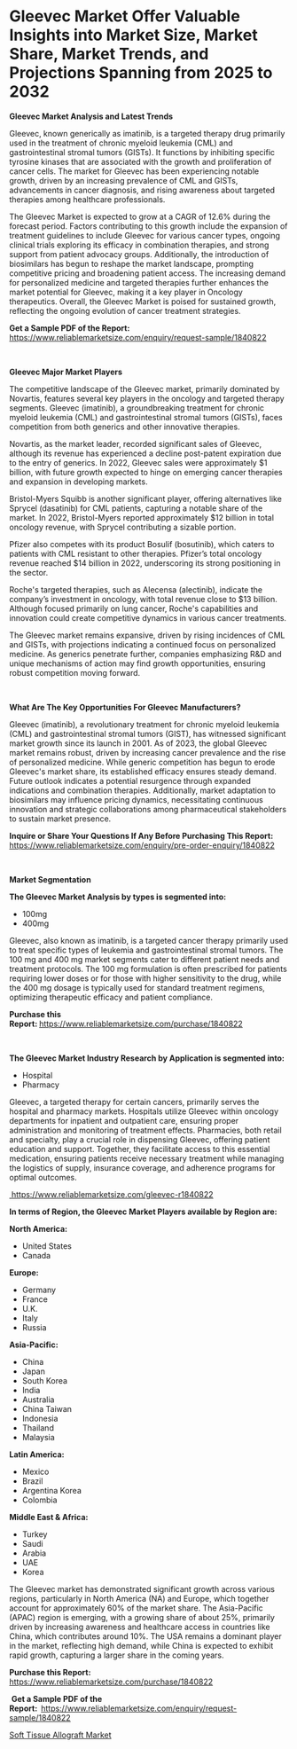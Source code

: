 <p><h1>Gleevec Market Offer Valuable Insights into Market Size, Market Share, Market Trends, and Projections Spanning from 2025 to 2032</h1></p><p><strong>Gleevec Market Analysis and Latest Trends</strong></p>
<p><p>Gleevec, known generically as imatinib, is a targeted therapy drug primarily used in the treatment of chronic myeloid leukemia (CML) and gastrointestinal stromal tumors (GISTs). It functions by inhibiting specific tyrosine kinases that are associated with the growth and proliferation of cancer cells. The market for Gleevec has been experiencing notable growth, driven by an increasing prevalence of CML and GISTs, advancements in cancer diagnosis, and rising awareness about targeted therapies among healthcare professionals.</p><p>The Gleevec Market is expected to grow at a CAGR of 12.6% during the forecast period. Factors contributing to this growth include the expansion of treatment guidelines to include Gleevec for various cancer types, ongoing clinical trials exploring its efficacy in combination therapies, and strong support from patient advocacy groups. Additionally, the introduction of biosimilars has begun to reshape the market landscape, prompting competitive pricing and broadening patient access. The increasing demand for personalized medicine and targeted therapies further enhances the market potential for Gleevec, making it a key player in Oncology therapeutics. Overall, the Gleevec Market is poised for sustained growth, reflecting the ongoing evolution of cancer treatment strategies.</p></p>
<p><strong>Get a Sample PDF of the Report:&nbsp;</strong> <a href="https://www.reliablemarketsize.com/enquiry/request-sample/1840822?utm_campaign=2778&utm_medium=2&utm_source=Github&utm_content=ia&utm_term=08032025&utm_id=gleevec">https://www.reliablemarketsize.com/enquiry/request-sample/1840822</a></p>
<p>&nbsp;</p>
<p><strong>Gleevec Major Market Players</strong></p>
<p><p>The competitive landscape of the Gleevec market, primarily dominated by Novartis, features several key players in the oncology and targeted therapy segments. Gleevec (imatinib), a groundbreaking treatment for chronic myeloid leukemia (CML) and gastrointestinal stromal tumors (GISTs), faces competition from both generics and other innovative therapies.</p><p>Novartis, as the market leader, recorded significant sales of Gleevec, although its revenue has experienced a decline post-patent expiration due to the entry of generics. In 2022, Gleevec sales were approximately $1 billion, with future growth expected to hinge on emerging cancer therapies and expansion in developing markets.</p><p>Bristol-Myers Squibb is another significant player, offering alternatives like Sprycel (dasatinib) for CML patients, capturing a notable share of the market. In 2022, Bristol-Myers reported approximately $12 billion in total oncology revenue, with Sprycel contributing a sizable portion.</p><p>Pfizer also competes with its product Bosulif (bosutinib), which caters to patients with CML resistant to other therapies. Pfizer’s total oncology revenue reached $14 billion in 2022, underscoring its strong positioning in the sector.</p><p>Roche's targeted therapies, such as Alecensa (alectinib), indicate the company’s investment in oncology, with total revenue close to $13 billion. Although focused primarily on lung cancer, Roche's capabilities and innovation could create competitive dynamics in various cancer treatments.</p><p>The Gleevec market remains expansive, driven by rising incidences of CML and GISTs, with projections indicating a continued focus on personalized medicine. As generics penetrate further, companies emphasizing R&D and unique mechanisms of action may find growth opportunities, ensuring robust competition moving forward.</p></p>
<p>&nbsp;</p>
<p><strong>What Are The Key Opportunities For Gleevec Manufacturers?</strong></p>
<p><p>Gleevec (imatinib), a revolutionary treatment for chronic myeloid leukemia (CML) and gastrointestinal stromal tumors (GIST), has witnessed significant market growth since its launch in 2001. As of 2023, the global Gleevec market remains robust, driven by increasing cancer prevalence and the rise of personalized medicine. While generic competition has begun to erode Gleevec's market share, its established efficacy ensures steady demand. Future outlook indicates a potential resurgence through expanded indications and combination therapies. Additionally, market adaptation to biosimilars may influence pricing dynamics, necessitating continuous innovation and strategic collaborations among pharmaceutical stakeholders to sustain market presence.</p></p>
<p><strong>Inquire or Share Your Questions If Any Before Purchasing This Report:</strong> <a href="https://www.reliablemarketsize.com/enquiry/pre-order-enquiry/1840822?utm_campaign=2778&utm_medium=2&utm_source=Github&utm_content=ia&utm_term=08032025&utm_id=gleevec">https://www.reliablemarketsize.com/enquiry/pre-order-enquiry/1840822</a></p>
<p>&nbsp;</p>
<p><strong>Market Segmentation</strong></p>
<p><strong>The Gleevec Market Analysis by types is segmented into:</strong></p>
<p><ul><li>100mg</li><li>400mg</li></ul></p>
<p><p>Gleevec, also known as imatinib, is a targeted cancer therapy primarily used to treat specific types of leukemia and gastrointestinal stromal tumors. The 100 mg and 400 mg market segments cater to different patient needs and treatment protocols. The 100 mg formulation is often prescribed for patients requiring lower doses or for those with higher sensitivity to the drug, while the 400 mg dosage is typically used for standard treatment regimens, optimizing therapeutic efficacy and patient compliance.</p></p>
<p><strong>Purchase this Report:&nbsp;</strong><a href="https://www.reliablemarketsize.com/purchase/1840822?utm_campaign=2778&utm_medium=2&utm_source=Github&utm_content=ia&utm_term=08032025&utm_id=gleevec">https://www.reliablemarketsize.com/purchase/1840822</a></p>
<p>&nbsp;</p>
<p><strong>The Gleevec Market Industry Research by Application is segmented into:</strong></p>
<p><ul><li>Hospital</li><li>Pharmacy</li></ul></p>
<p><p>Gleevec, a targeted therapy for certain cancers, primarily serves the hospital and pharmacy markets. Hospitals utilize Gleevec within oncology departments for inpatient and outpatient care, ensuring proper administration and monitoring of treatment effects. Pharmacies, both retail and specialty, play a crucial role in dispensing Gleevec, offering patient education and support. Together, they facilitate access to this essential medication, ensuring patients receive necessary treatment while managing the logistics of supply, insurance coverage, and adherence programs for optimal outcomes.</p></p>
<p><a href="https://www.reliablemarketsize.com/gleevec-r1840822?utm_campaign=2778&utm_medium=2&utm_source=Github&utm_content=ia&utm_term=08032025&utm_id=gleevec">&nbsp;https://www.reliablemarketsize.com/gleevec-r1840822</a></p>
<p><strong>In terms of Region, the Gleevec Market Players available by Region are:</strong></p>
<p>
    <p> <strong> North America: </strong>
        <ul>
            <li>United States</li>
            <li>Canada</li>
        </ul>
        </p> 
    <p> <strong> Europe: </strong>
        <ul>
            <li>Germany</li>
            <li>France</li>
            <li>U.K.</li>
            <li>Italy</li>
            <li>Russia</li>
        </ul>
        </p> 
    <p> <strong> Asia-Pacific: </strong>
        <ul>
            <li>China</li>
            <li>Japan</li>
            <li>South Korea</li>
            <li>India</li>
            <li>Australia</li>
            <li>China Taiwan</li>
            <li>Indonesia</li>
            <li>Thailand</li>
            <li>Malaysia</li>
        </ul>
        </p> 
    <p> <strong> Latin America: </strong>
        <ul>
            <li>Mexico</li>
            <li>Brazil</li>
            <li>Argentina Korea</li>
            <li>Colombia</li>
        </ul>
        </p> 
    <p> <strong> Middle East & Africa: </strong>
        <ul>
            <li>Turkey</li>
            <li>Saudi</li>
            <li>Arabia</li>
            <li>UAE</li>
            <li>Korea</li>
        </ul>
    </p>
    </p>
<p><p>The Gleevec market has demonstrated significant growth across various regions, particularly in North America (NA) and Europe, which together account for approximately 60% of the market share. The Asia-Pacific (APAC) region is emerging, with a growing share of about 25%, primarily driven by increasing awareness and healthcare access in countries like China, which contributes around 10%. The USA remains a dominant player in the market, reflecting high demand, while China is expected to exhibit rapid growth, capturing a larger share in the coming years.</p></p>
<p><strong>Purchase this Report: </strong><a href="https://www.reliablemarketsize.com/purchase/1840822?utm_campaign=2778&utm_medium=2&utm_source=Github&utm_content=ia&utm_term=08032025&utm_id=gleevec">https://www.reliablemarketsize.com/purchase/1840822</a></p>
<p>&nbsp;<strong>Get a Sample PDF of the Report:&nbsp;&nbsp;</strong><a href="https://www.reliablemarketsize.com/enquiry/request-sample/1840822?utm_campaign=2778&utm_medium=2&utm_source=Github&utm_content=ia&utm_term=08032025&utm_id=gleevec">https://www.reliablemarketsize.com/enquiry/request-sample/1840822</a></p>
<p><strong></strong></p>
<p><p><a href="https://github.com/akrachveslov/Market-Research-Report-List-1/blob/main/soft-tissue-allograft-market.md?utm_campaign=2778&utm_medium=2&utm_source=Github&utm_content=ia&utm_term=08032025&utm_id=gleevec">Soft Tissue Allograft Market</a></p></p>